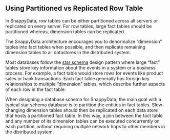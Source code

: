 <a id="partition-replicate"></a>
## Using Partitioned vs Replicated Row Table

In SnappyData, row tables can be either partitioned across all servers or replicated on every server. For row tables, large fact tables should be partitioned whereas, dimension tables can be replicated.

The SnappyData architecture encourages you to denormalize “dimension” tables into fact tables when possible, and then replicate remaining dimension tables to all datastores in the distributed system.

Most databases follow the [star schema](http://en.wikipedia.org/wiki/Star_schema) design pattern where large “fact” tables store key information about the events in a system or a business process. For example, a fact table would store rows for events like product sales or bank transactions. Each fact table generally has foreign key relationships to multiple “dimension” tables, which describe further aspects of each row in the fact table.

When designing a database schema for SnappyData, the main goal with a typical star schema database is to partition the entities in fact tables. Slow-changing dimension tables should then be replicated on each data store that hosts a partitioned fact table. In this way, a join between the fact table and any number of its dimension tables can be executed concurrently on each partition, without requiring multiple network hops to other members in the distributed system.

